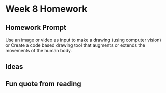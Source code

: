 # Week 8 Homework

## Homework Prompt

Use an image or video as input to make a drawing (using computer vision) or Create a code based drawing tool that augments or extends the movements of the human body.

## Ideas

## Fun quote from reading
